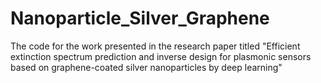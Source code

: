 # Nanoparticle_Silver_Graphene
The code for the work presented in the research paper titled "Efficient extinction spectrum prediction and inverse design for plasmonic sensors based on graphene-coated silver nanoparticles by deep learning"

